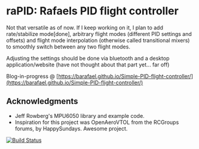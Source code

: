 # raPID: Rafaels PID flight controller

Not that versatile as of now. If I keep working on it, I plan to add rate/stabilize mode[done], arbitrary flight modes (different PID settings and offsets) and flight mode interpolation (otherwise called transitional mixers) to smoothly switch between any two flight modes.

Adjusting the settings should be done via bluetooth and a desktop application/website (have not thought about that part yet... far off)

Blog-in-progress @ [https://barafael.github.io/Simple-PID-flight-controller/](https://barafael.github.io/Simple-PID-flight-controller/)

## Acknowledgments

* Jeff Rowberg's MPU6050 library and example code.
* Inspiration for this project was OpenAeroVTOL from the RCGroups forums, by HappySundays. Awesome project.

[![Build Status](https://travis-ci.org/barafael/raPID.svg?branch=master)](https://travis-ci.org/barafael/raPID)
